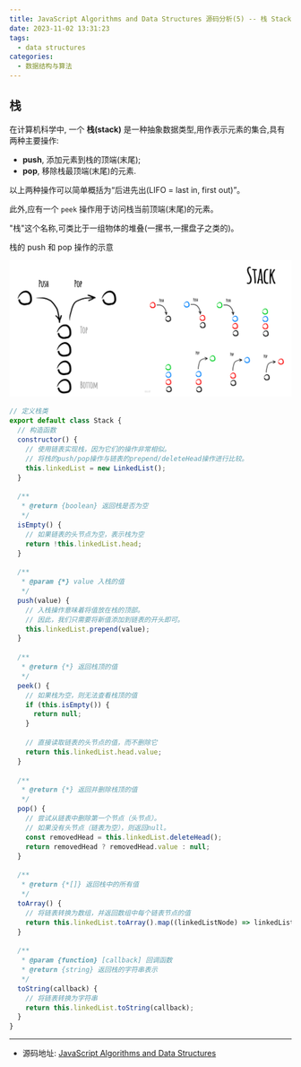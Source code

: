 ```yaml
---
title: JavaScript Algorithms and Data Structures 源码分析(5) -- 栈 Stack
date: 2023-11-02 13:31:23
tags:
  - data structures
categories:
  - 数据结构与算法
---
```


## 栈

在计算机科学中, 一个 **栈(stack)** 是一种抽象数据类型,用作表示元素的集合,具有两种主要操作:

- **push**, 添加元素到栈的顶端(末尾);
- **pop**, 移除栈最顶端(末尾)的元素.

以上两种操作可以简单概括为“后进先出(LIFO = last in, first out)”。

此外,应有一个 `peek` 操作用于访问栈当前顶端(末尾)的元素。

"栈"这个名称,可类比于一组物体的堆叠(一摞书,一摞盘子之类的)。

<!-- more -->

栈的 push 和 pop 操作的示意

![Stack](../images/data-structures/stack.jpeg)

```javascript
// 定义栈类
export default class Stack {
  // 构造函数
  constructor() {
    // 使用链表实现栈，因为它们的操作非常相似。
    // 将栈的push/pop操作与链表的prepend/deleteHead操作进行比较。
    this.linkedList = new LinkedList();
  }

  /**
   * @return {boolean} 返回栈是否为空
   */
  isEmpty() {
    // 如果链表的头节点为空，表示栈为空
    return !this.linkedList.head;
  }

  /**
   * @param {*} value 入栈的值
   */
  push(value) {
    // 入栈操作意味着将值放在栈的顶部。
    // 因此，我们只需要将新值添加到链表的开头即可。
    this.linkedList.prepend(value);
  }

  /**
   * @return {*} 返回栈顶的值
   */
  peek() {
    // 如果栈为空，则无法查看栈顶的值
    if (this.isEmpty()) {
      return null;
    }

    // 直接读取链表的头节点的值，而不删除它
    return this.linkedList.head.value;
  }

  /**
   * @return {*} 返回并删除栈顶的值
   */
  pop() {
    // 尝试从链表中删除第一个节点（头节点）。
    // 如果没有头节点（链表为空），则返回null。
    const removedHead = this.linkedList.deleteHead();
    return removedHead ? removedHead.value : null;
  }

  /**
   * @return {*[]} 返回栈中的所有值
   */
  toArray() {
    // 将链表转换为数组，并返回数组中每个链表节点的值
    return this.linkedList.toArray().map((linkedListNode) => linkedListNode.value);
  }

  /**
   * @param {function} [callback] 回调函数
   * @return {string} 返回栈的字符串表示
   */
  toString(callback) {
    // 将链表转换为字符串
    return this.linkedList.toString(callback);
  }
}
```

---

- 源码地址: [JavaScript Algorithms and Data Structures](https://github.com/trekhleb/javascript-algorithms/blob/master/src/data-structures/stack/Stack.js)
